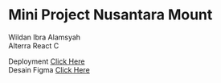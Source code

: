 # Mini Project Nusantara Mount

Wildan Ibra Alamsyah<br/>
Alterra React C

Deployment [Click Here](https://nusantara-mount.vercel.app/) <br/>
Desain Figma [Click Here]()
